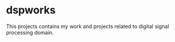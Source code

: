 # dspworks
This projects contains my work and projects related to digital signal processing domain.
